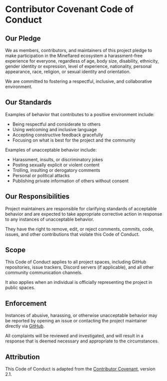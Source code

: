 # Contributor Covenant Code of Conduct

## Our Pledge

We as members, contributors, and maintainers of this project pledge to make participation in the Mineflared ecosystem a harassment-free experience for everyone, regardless of age, body size, disability, ethnicity, gender identity or expression, level of experience, nationality, personal appearance, race, religion, or sexual identity and orientation.

We are committed to fostering a respectful, inclusive, and collaborative environment.

## Our Standards

Examples of behavior that contributes to a positive environment include:

- Being respectful and considerate to others
- Using welcoming and inclusive language
- Accepting constructive feedback gracefully
- Focusing on what is best for the project and the community

Examples of unacceptable behavior include:

- Harassment, insults, or discriminatory jokes
- Posting sexually explicit or violent content
- Trolling, insulting or derogatory comments
- Personal or political attacks
- Publishing private information of others without consent

## Our Responsibilities

Project maintainers are responsible for clarifying standards of acceptable behavior and are expected to take appropriate corrective action in response to any instances of unacceptable behavior.

They have the right to remove, edit, or reject comments, commits, code, issues, and other contributions that violate this Code of Conduct.

## Scope

This Code of Conduct applies to all project spaces, including GitHub repositories, issue trackers, Discord servers (if applicable), and all other community communication channels.

It also applies when an individual is officially representing the project in public spaces.

## Enforcement

Instances of abusive, harassing, or otherwise unacceptable behavior may be reported by opening an issue or contacting the project maintainer directly via [GitHub](https://github.com/TheusHen).

All complaints will be reviewed and investigated, and will result in a response that is deemed necessary and appropriate to the circumstances.

## Attribution

This Code of Conduct is adapted from the [Contributor Covenant](https://www.contributor-covenant.org), version 2.1.